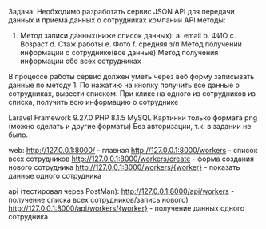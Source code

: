 Задача: 
Необходимо разработать сервис JSON API для передачи данных и приема данных о сотрудниках компании
API методы:
1.	Метод записи данных(ниже список данных): 
a.	email 
b.	ФИО
c.	Возраст
d.	Стаж работы
e.	Фото
f.	средняя з/п
	Метод получении информации о сотруднике(все данные)
	Метод получения информации обо всех сотрудниках

В процессе работы сервис должен уметь через веб форму записывать данные по методу 1. По нажатию на кнопку получить все данные о сотрудниках, вывести списком. При клике на одного из сотрудников из списка, получить всю информацию о сотруднике


Laravel Framework 9.27.0
PHP 8.1.5
MySQL
Картинки только формата png (можно сделать и другие форматы)
Без авторизации, т.к. в задании не было.

web:
http://127.0.0.1:8000/ - главная
http://127.0.0.1:8000/workers - список всех сотрудников
http://127.0.0.1:8000/workers/create - форма создания нового сотрудника
http://127.0.0.1:8000/workers/{worker} - показать данные одного сотрудника

api (тестировал через PostMan):
http://127.0.0.1:8000/api/workers - получение списка всех сотрудников/запись нового)
http://127.0.0.1:8000/api/workers/{worker} - получение данных одного сотрудника

